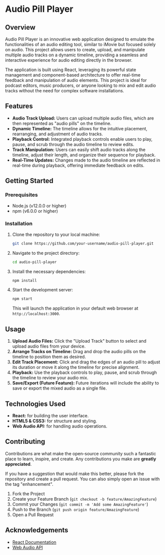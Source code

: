 # Audio Pill Player

## Overview

Audio Pill Player is an innovative web application designed to emulate the functionalities of an audio editing tool, similar to iMovie but focused solely on audio. This project allows users to create, upload, and manipulate multiple audio tracks on a dynamic timeline, providing a seamless and interactive experience for audio editing directly in the browser.

The application is built using React, leveraging its powerful state management and component-based architecture to offer real-time feedback and manipulation of audio elements. This project is ideal for podcast editors, music producers, or anyone looking to mix and edit audio tracks without the need for complex software installations.

## Features

- **Audio Track Upload:** Users can upload multiple audio files, which are then represented as "audio pills" on the timeline.
- **Dynamic Timeline:** The timeline allows for the intuitive placement, rearranging, and adjustment of audio tracks.
- **Playback Control:** Integrated playback controls enable users to play, pause, and scrub through the audio timeline to review edits.
- **Track Manipulation:** Users can easily shift audio tracks along the timeline, adjust their length, and organize their sequence for playback.
- **Real-Time Updates:** Changes made to the audio timeline are reflected in real-time during playback, offering immediate feedback on edits.

## Getting Started

### Prerequisites

- Node.js (v12.0.0 or higher)
- npm (v6.0.0 or higher)

### Installation

1. Clone the repository to your local machine:

   ```bash
   git clone https://github.com/your-username/audio-pill-player.git
   ```

2. Navigate to the project directory:

   ```bash
   cd audio-pill-player
   ```

3. Install the necessary dependencies:

   ```bash
   npm install
   ```

4. Start the development server:

   ```bash
   npm start
   ```

   This will launch the application in your default web browser at `http://localhost:3000`.

## Usage

1. **Upload Audio Files:** Click the "Upload Track" button to select and upload audio files from your device.
2. **Arrange Tracks on Timeline:** Drag and drop the audio pills on the timeline to position them as desired.
3. **Edit Track Placement:** Click and drag the edges of an audio pill to adjust its duration or move it along the timeline for precise alignment.
4. **Playback:** Use the playback controls to play, pause, and scrub through the timeline to review your audio mix.
5. **Save/Export (Future Feature):** Future iterations will include the ability to save or export the mixed audio as a single file.

## Technologies Used

- **React:** for building the user interface.
- **HTML5 & CSS3:** for structure and styling.
- **Web Audio API:** for handling audio operations.

## Contributing

Contributions are what make the open-source community such a fantastic place to learn, inspire, and create. Any contributions you make are **greatly appreciated**.

If you have a suggestion that would make this better, please fork the repository and create a pull request. You can also simply open an issue with the tag "enhancement".

1. Fork the Project
2. Create your Feature Branch (`git checkout -b feature/AmazingFeature`)
3. Commit your Changes (`git commit -m 'Add some AmazingFeature'`)
4. Push to the Branch (`git push origin feature/AmazingFeature`)
5. Open a Pull Request

## Acknowledgements

- [React Documentation](https://reactjs.org/docs/getting-started.html)
- [Web Audio API](https://developer.mozilla.org/en-US/docs/Web/API/Web_Audio_API)
